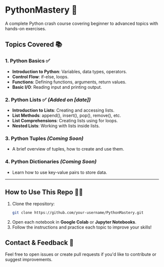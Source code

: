 # PythonMastery 🚀
A complete Python crash course covering beginner to advanced topics with hands-on exercises.

## Topics Covered 📚

### 1. **Python Basics** ✅
- **Introduction to Python**: Variables, data types, operators.
- **Control Flow**: if-else, loops.
- **Functions**: Defining functions, arguments, return values.
- **Basic I/O**: Reading input and printing output.

### 2. **Python Lists** ✅ *(Added on [date])*
- **Introduction to Lists**: Creating and accessing lists.
- **List Methods**: append(), insert(), pop(), remove(), etc.
- **List Comprehensions**: Creating lists using for loops.
- **Nested Lists**: Working with lists inside lists.

### 3. **Python Tuples** *(Coming Soon)*  
- A brief overview of tuples, how to create and use them.

### 4. **Python Dictionaries** *(Coming Soon)*  
- Learn how to use key-value pairs to store data.

---

## How to Use This Repo 🧑‍💻
1. Clone the repository:
    ```bash
    git clone https://github.com/your-username/PythonMastery.git
    ```
2. Open each notebook in **Google Colab** or **Jupyter Notebooks**.
3. Follow the instructions and practice each topic to improve your skills!

## Contact & Feedback 💬
Feel free to open issues or create pull requests if you'd like to contribute or suggest improvements.
